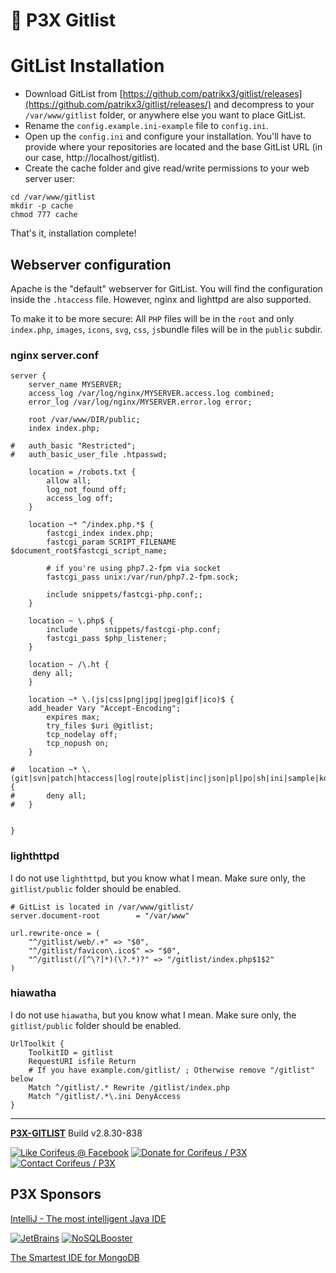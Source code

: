 [//]: #@corifeus-header

# 🤖 P3X Gitlist

                        
[//]: #@corifeus-header:end
# GitList Installation
* Download GitList from [https://github.com/patrikx3/gitlist/releases](https://github.com/patrikx3/gitlist/releases/) and decompress to your `/var/www/gitlist` folder, or anywhere else you want to place GitList.
* Rename the `config.example.ini-example` file to `config.ini`.
* Open up the `config.ini` and configure your installation. You'll have to provide where your repositories are located and the base GitList URL (in our case, http://localhost/gitlist).
* Create the cache folder and give read/write permissions to your web server user:

```
cd /var/www/gitlist
mkdir -p cache
chmod 777 cache
```

That's it, installation complete!

## Webserver configuration

Apache is the "default" webserver for GitList. You will find the configuration inside the `.htaccess` file. However, nginx and lighttpd are also supported.

To make it to be more secure:
All `PHP` files will be in the `root` and only `index.php`, `images`, `icons`, `svg`, `css`, `js`bundle files will be in the `public` subdir.

### nginx server.conf

```
server {
    server_name MYSERVER;
    access_log /var/log/nginx/MYSERVER.access.log combined;
    error_log /var/log/nginx/MYSERVER.error.log error;

    root /var/www/DIR/public;
    index index.php;

#   auth_basic "Restricted";
#   auth_basic_user_file .htpasswd;

    location = /robots.txt {
        allow all;
        log_not_found off;
        access_log off;
    }

    location ~* ^/index.php.*$ {
        fastcgi_index index.php;
        fastcgi_param SCRIPT_FILENAME $document_root$fastcgi_script_name;

        # if you're using php7.2-fpm via socket
        fastcgi_pass unix:/var/run/php7.2-fpm.sock;

        include snippets/fastcgi-php.conf;;
    }

    location ~ \.php$ {
    	include      snippets/fastcgi-php.conf;
    	fastcgi_pass $php_listener;
    }
    
    location ~ /\.ht {
     deny all;
    }	

    location ~* \.(js|css|png|jpg|jpeg|gif|ico)$ {
    add_header Vary "Accept-Encoding";
        expires max;
        try_files $uri @gitlist;
        tcp_nodelay off;
        tcp_nopush on;
    }

#   location ~* \.(git|svn|patch|htaccess|log|route|plist|inc|json|pl|po|sh|ini|sample|kdev4)$ {
#       deny all;
#   }

 
}
```



### lighthttpd

I do not use `lighthttpd`, but you know what I mean. Make sure only, the `gitlist/public` folder should be enabled.

```
# GitList is located in /var/www/gitlist/
server.document-root        = "/var/www"

url.rewrite-once = (
    "^/gitlist/web/.+" => "$0",
    "^/gitlist/favicon\.ico$" => "$0",
    "^/gitlist(/[^\?]*)(\?.*)?" => "/gitlist/index.php$1$2"
)
```

### hiawatha

I do not use `hiawatha`, but you know what I mean. Make sure only, the `gitlist/public` folder should be enabled.


```
UrlToolkit {
    ToolkitID = gitlist
    RequestURI isfile Return
    # If you have example.com/gitlist/ ; Otherwise remove "/gitlist" below
    Match ^/gitlist/.* Rewrite /gitlist/index.php
    Match ^/gitlist/.*\.ini DenyAccess
}
```

[//]: #@corifeus-footer

---

[**P3X-GITLIST**](https://pages.corifeus.com/gitlist) Build v2.8.30-838 

[![Like Corifeus @ Facebook](https://img.shields.io/badge/LIKE-Corifeus-3b5998.svg)](https://www.facebook.com/corifeus.software) [![Donate for Corifeus / P3X](https://img.shields.io/badge/Donate-Corifeus-003087.svg)](https://www.paypal.com/cgi-bin/webscr?cmd=_s-xclick&hosted_button_id=QZVM4V6HVZJW6)  [![Contact Corifeus / P3X](https://img.shields.io/badge/Contact-P3X-ff9900.svg)](https://www.patrikx3.com/en/front/contact) 


## P3X Sponsors

[IntelliJ - The most intelligent Java IDE](https://www.jetbrains.com)
  
[![JetBrains](https://cdn.corifeus.com/assets/svg/jetbrains-logo.svg)](https://www.jetbrains.com/) [![NoSQLBooster](https://cdn.corifeus.com/assets/png/nosqlbooster-70x70.png)](https://www.nosqlbooster.com/)

[The Smartest IDE for MongoDB](https://www.nosqlbooster.com)
  
  
 

[//]: #@corifeus-footer:end